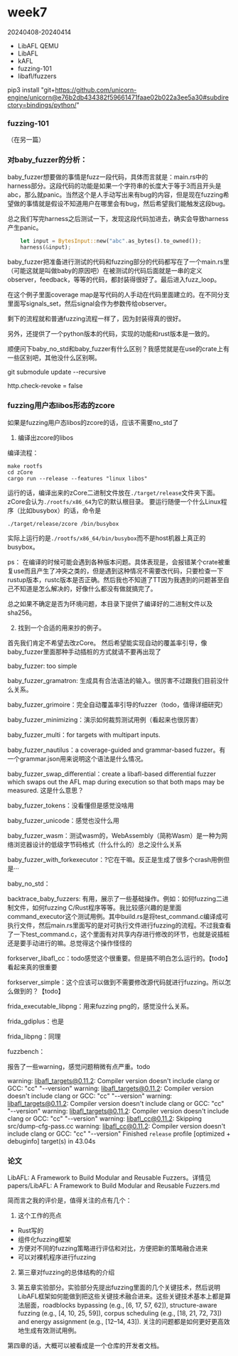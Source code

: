 # week7

20240408-20240414

- LibAFL QEMU
- LibAFL
- kAFL
- fuzzing-101
- libafl/fuzzers

pip3 install "git+https://github.com/unicorn-engine/unicorn@e76b2db434382f59661471faae02b022a3ee5a30#subdirectory=bindings/python/"

### fuzzing-101

（在另一篇）

### 对baby_fuzzer的分析：

baby_fuzzer想要做的事情是fuzz一段代码，具体而言就是：main.rs中的harness部分。这段代码的功能是如果一个字符串的长度大于等于3而且开头是abc，那么就panic。当然这个是人手动写出来有bug的内容，但是现在fuzzing希望做的事情就是假设不知道用户在哪里会有bug，然后希望我们能触发这段bug。

总之我们写完harness之后测试一下，发现这段代码加进去，确实会导致harness产生panic。

```rust
    let input = BytesInput::new("abc".as_bytes().to_owned());
    harness(&input);
```

baby_fuzzer把准备进行测试的代码和fuzzing部分的代码都写在了一个main.rs里（可能这就是叫做baby的原因吧）在被测试的代码后面就是一串的定义observer，feedback，等等的代码，都封装得很好了。最后进入fuzz_loop。

在这个例子里面coverage map是写代码的人手动在代码里面建立的。在不同分支里面写signals_set，然后signal会作为参数传给observer。

剩下的流程就和普通fuzzing流程一样了，因为封装得真的很好。

另外，还提供了一个python版本的代码，实现的功能和rust版本是一致的。


顺便问下baby_no_std和baby_fuzzer有什么区别？我感觉就是在use的crate上有一些区别吧，其他没什么区别啊。


git submodule update --recursive

http.check-revoke = false

### fuzzing用户态libos形态的zcore


如果是fuzzing用户态libos的zcore的话，应该不需要no_std了

1. 编译出zcore的libos

编译流程：

```
make rootfs
cd zCore
cargo run --release --features "linux libos"
```
运行的话，编译出来的zCore二进制文件放在`./target/release`文件夹下面。zCore会认为`./rootfs/x86_64`为它的默认根目录。
要运行随便一个什么Linux程序（比如busybox）的话，命令是
```
./target/release/zcore /bin/busybox
```
实际上运行的是`./rootfs/x86_64/bin/busybox`而不是host机器上真正的busybox。

ps：
在编译的时候可能会遇到各种版本问题。具体表现是，会报错某个crate被重复use而且产生了冲突之类的，但是遇到这种情况不需要改代码，只要检查一下rustup版本，rustc版本是否正确。然后我也不知道了TT因为我遇到的问题甚至自己不知道是怎么解决的，好像什么都没有做就搞完了。

总之如果不确定是否为环境问题，本目录下提供了编译好的二进制文件以及sha256。

2. 找到一个合适的用来抄的例子。

首先我们肯定不希望去改zCore。
然后希望能实现自动的覆盖率引导，像baby_fuzzer里面那种手动插桩的方式就请不要再出现了

baby_fuzzer: too simple

baby_fuzzer_gramatron: 生成具有合法语法的输入。很厉害不过跟我们目前没什么关系。

baby_fuzzer_grimoire：完全自动覆盖率引导的fuzzer（todo，值得详细研究）

baby_fuzzer_minimizing：演示如何裁剪测试用例（看起来也很厉害）

baby_fuzzer_multi：for targets with multipart inputs.

baby_fuzzer_nautilus：a coverage-guided and grammar-based fuzzer。有一个grammar.json用来说明这个语法是什么情况。

baby_fuzzer_swap_differential：create a libafl-based differential fuzzer which swaps out the AFL map during
execution so that both maps may be measured. 这是什么意思？

baby_fuzzer_tokens：没看懂但是感觉没啥用

baby_fuzzer_unicode：感觉也没什么用

baby_fuzzer_wasm：测试wasm的，WebAssembly（简称Wasm）是一种为网络浏览器设计的低级字节码格式（什么什么的）总之没什么关系

baby_fuzzer_with_forkexecutor：?它在干嘛。反正是生成了很多个crash用例但是···

baby_no_std：

backtrace_baby_fuzzers: 有用，展示了一些基础操作。例如：如何fuzzing二进制文件，如何fuzzing C/Rust程序等等。我比较感兴趣的是里面command_executor这个测试用例。其中build.rs是将test_command.c编译成可执行文件，然后main.rs里面写的是对可执行文件进行fuzzing的流程。不过我查看了一下test_command.c，这个里面有对共享内存进行修改的环节，也就是说插桩还是要手动进行的嘛。总觉得这个操作怪怪的

forkserver_libafl_cc：todo感觉这个很重要。但是搞不明白怎么运行的。【todo】看起来真的很重要

forkserver_simple：这个应该可以做到不需要修改源代码就进行fuzzing。所以怎么做到的？【todo】

frida_executable_libpng：用来fuzzing png的，感觉没什么关系。

frida_gdiplus：也是

frida_libpng：同理

fuzzbench：



报告了一些warning，感觉问题稍微有点严重。todo

warning: libafl_targets@0.11.2: Compiler version doesn't include clang or GCC: "cc" "--version"
warning: libafl_targets@0.11.2: Compiler version doesn't include clang or GCC: "cc" "--version"
warning: libafl_targets@0.11.2: Compiler version doesn't include clang or GCC: "cc" "--version"
warning: libafl_targets@0.11.2: Compiler version doesn't include clang or GCC: "cc" "--version"
warning: libafl_cc@0.11.2: Skipping src/dump-cfg-pass.cc
warning: libafl_cc@0.11.2: Compiler version doesn't include clang or GCC: "cc" "--version"
    Finished `release` profile [optimized + debuginfo] target(s) in 43.04s

### 论文

LibAFL: A Framework to Build Modular and Reusable Fuzzers。详情见papers/LibAFL: A Framework to Build Modular and Reusable Fuzzers.md

简而言之我的评价是，值得关注的点有几个：

1. 这个工作的亮点

+ Rust写的
+ 组件化fuzzing框架
+ 方便对不同的fuzzing策略进行评估和对比，方便把新的策略融合进来
+ 可以对裸机程序进行fuzzing

2. 第三章对fuzzing的总体结构的介绍

3. 第五章实验部分。实验部分先提出fuzzing里面的几个关键技术，然后说明LibAFL框架如何能做到把这些关键技术融合进来。这些关键技术基本上都是算法层面，roadblocks bypassing (e.g., [6, 17, 57, 62]), structure-aware fuzzing (e.g., [4, 10, 25, 59]), corpus scheduling (e.g., [18, 21, 72, 73]) and energy assignment (e.g., [12–14, 43]). 关注的问题都是如何更好更高效地生成有效测试用例。


第四章的话，大概可以被看成是一个仓库的开发者文档。

